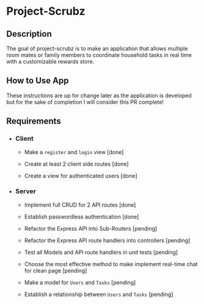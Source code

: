 # Project-Scrubz

## Description

The goal of project-scrubz is to make an application that allows multiple room mates or family members to coordinate household tasks in real time with a customizable rewards store.

## How to Use App

These instructions are up for change later as the application is developed but for the sake of completion I will consider this PR complete!

## Requirements

- ### Client

  - Make a `register` and `login` view [done]

  - Create at least 2 client side routes [done]

  - Create a view for authenticated users [done]

- ### Server

  - Implement full CRUD for 2 API routes [done]

  - Establish passwordless authentication [done]

  - Refactor the Express API into Sub-Routers [pending]

  - Refactor the Express API route handlers into controllers [pending]

  - Test all Models and API route handlers in unit tests [pending]

  - Choose the most effective method to make implement real-time chat for clean page [pending]

  - Make a model for `Users` and `Tasks` [pending]

  - Establish a relationship between `Users` and `Tasks` [pending]
